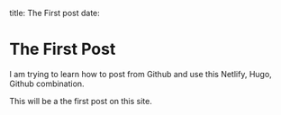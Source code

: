 title: The First post 
date: 
# The First Post 

I am trying to learn how to post from Github and use this Netlify, Hugo, Github combination. 

This will be a the first post on this site. 
